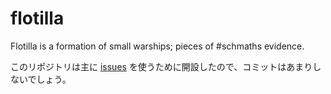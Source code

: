 # flotilla
Flotilla is a formation of small warships; pieces of #schmaths evidence.

このリポジトリは主に [issues](https://github.com/Temmusu/flotilla/issues/1) を使うために開設したので、コミットはあまりしないでしょう。
